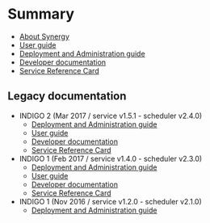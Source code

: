 # Summary

* [About Synergy](README.md)
* [User guide](doc/user-guide.md)
* [Deployment and Administration guide](doc/admin.md)
* [Developer documentation](doc/developer.md)
* [Service Reference Card](doc/service_reference_card.md)

## Legacy documentation
* INDIGO 2 \(Mar 2017 / service v1.5.1 - scheduler v2.4.0\)
  * [Deployment and Administration guide](legacy/indigo2_mar_2017/admin.md)
  * [User guide](legacy/indigo2_mar_2017/user-guide.md)
  * [Developer documentation](legacy/indigo2_mar_2017/developer.md)
  * [Service Reference Card](legacy/indigo2_mar_2017/service_reference_card.md)
* INDIGO 1 \(Feb 2017 / service v1.4.0 - scheduler v2.3.0\)
  * [Deployment and Administration guide](legacy/indigo1_feb-2017/admin.md)
  * [User guide](legacy/indigo1_feb-2017/user-guide.md)
  * [Developer documentation](legacy/indigo1_feb-2017/developer.md)
  * [Service Reference Card](legacy/indigo1_feb-2017/service_reference_card.md)
* INDIGO 1 \(Nov 2016 / service v1.2.0 - scheduler v2.1.0\)
  * [Deployment and Administration guide](legacy/indigo1_nov-2016/admin.md)

